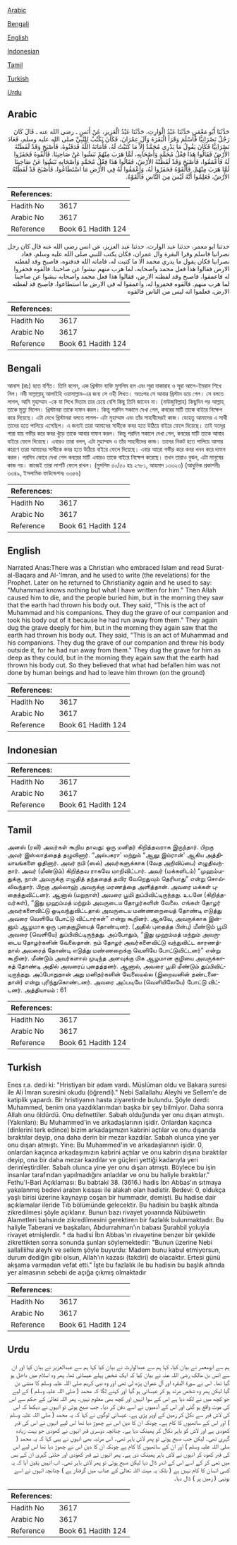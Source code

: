[Arabic](#arabic)

[Bengali](#bengali)

[English](#english)

[Indonesian](#indonesian)

[Tamil](#tamil)

[Turkish](#turkish)

[Urdu](#urdu)

## Arabic


<div dir="rtl" lang="ar" style={{fontSize:'larger',backgroundColor:'#f8f9fa',padding:20}}>
حَدَّثَنَا أَبُو مَعْمَرٍ، حَدَّثَنَا عَبْدُ الْوَارِثِ، حَدَّثَنَا عَبْدُ الْعَزِيزِ، عَنْ أَنَسٍ ـ رضى الله عنه ـ قَالَ كَانَ رَجُلٌ نَصْرَانِيًّا فَأَسْلَمَ وَقَرَأَ الْبَقَرَةَ وَآلَ عِمْرَانَ، فَكَانَ يَكْتُبُ لِلنَّبِيِّ صلى الله عليه وسلم، فَعَادَ نَصْرَانِيًّا فَكَانَ يَقُولُ مَا يَدْرِي مُحَمَّدٌ إِلاَّ مَا كَتَبْتُ لَهُ، فَأَمَاتَهُ اللَّهُ فَدَفَنُوهُ، فَأَصْبَحَ وَقَدْ لَفَظَتْهُ الأَرْضُ فَقَالُوا هَذَا فِعْلُ مُحَمَّدٍ وَأَصْحَابِهِ، لَمَّا هَرَبَ مِنْهُمْ نَبَشُوا عَنْ صَاحِبِنَا‏.‏ فَأَلْقُوهُ فَحَفَرُوا لَهُ فَأَعْمَقُوا، فَأَصْبَحَ وَقَدْ لَفَظَتْهُ الأَرْضُ، فَقَالُوا هَذَا فِعْلُ مُحَمَّدٍ وَأَصْحَابِهِ نَبَشُوا عَنْ صَاحِبِنَا لَمَّا هَرَبَ مِنْهُمْ‏.‏ فَأَلْقَوْهُ فَحَفَرُوا لَهُ، وَأَعْمَقُوا لَهُ فِي الأَرْضِ مَا اسْتَطَاعُوا، فَأَصْبَحَ قَدْ لَفَظَتْهُ الأَرْضُ، فَعَلِمُوا أَنَّهُ لَيْسَ مِنَ النَّاسِ فَأَلْقَوْهُ‏.‏
</div>
<div style={{backgroundColor:'#f8f9fa',padding:20, marginBottom: 10}}><table> <thead> <tr> <th>References:</th> <th></th> </tr> </thead> <tbody><tr><td>Hadith No</td><td>3617</td></tr><tr><td>Arabic No</td><td>3617</td></tr><tr><td>Reference</td><td>Book 61 Hadith 124</td></tr></tbody></table></div>


<div dir="rtl" lang="ar" style={{fontSize:'larger',backgroundColor:'#f8f9fa',padding:20}}>
حدثنا ابو معمر، حدثنا عبد الوارث، حدثنا عبد العزيز، عن انس رضى الله عنه قال كان رجل نصرانيا فاسلم وقرا البقرة وال عمران، فكان يكتب للنبي صلى الله عليه وسلم، فعاد نصرانيا فكان يقول ما يدري محمد الا ما كتبت له، فاماته الله فدفنوه، فاصبح وقد لفظته الارض فقالوا هذا فعل محمد واصحابه، لما هرب منهم نبشوا عن صاحبنا. فالقوه فحفروا له فاعمقوا، فاصبح وقد لفظته الارض، فقالوا هذا فعل محمد واصحابه نبشوا عن صاحبنا لما هرب منهم. فالقوه فحفروا له، واعمقوا له في الارض ما استطاعوا، فاصبح قد لفظته الارض، فعلموا انه ليس من الناس فالقوه
</div>
<div style={{backgroundColor:'#f8f9fa',padding:20, marginBottom: 10}}><table> <thead> <tr> <th>References:</th> <th></th> </tr> </thead> <tbody><tr><td>Hadith No</td><td>3617</td></tr><tr><td>Arabic No</td><td>3617</td></tr><tr><td>Reference</td><td>Book 61 Hadith 124</td></tr></tbody></table></div>

## Bengali


<div dir="ltr" lang="bn" style={{fontSize:'larger',backgroundColor:'#f8f9fa',padding:20}}>
আনাস (রাঃ) হতে বর্ণিত। তিনি বলেন, এক খ্রিস্টান ব্যক্তি মুসলিম হল এবং সূরা বাকারাহ ও সূরা আলে-ইমরান শিখে নিল। নবী সাল্লাল্লাহু আলাইহি ওয়াসাল্লাম-এর জন্য সে ওহী লিখত। অতঃপর সে আবার খ্রিস্টান হয়ে গেল। সে বলতে লাগল, আমি মুহাম্মাদ -কে যা লিখে দিতাম তার চেয়ে বেশি কিছু তিনি জানেন না। (নাউজুবিল্লাহ) কিছুদিন পর আল্লাহ্ তাকে মৃত্যু দিলেন। খ্রিস্টানরা তাকে দাফন করল। কিন্তু পরদিন সকালে দেখা গেল, কবরের মাটি তাকে বাইরে নিক্ষেপ করে দিয়েছে। এটা দেখে খ্রিস্টানরা বলতে লাগল- এটা মুহাম্মাদ এবং তাঁর সাহাবীদেরই কাজ। যেহেতু আমাদের এ সাথী তাদের হতে পালিয়ে এসেছিল। এ জন্যই তারা আমাদের সাথীকে কবর হতে উঠিয়ে বাইরে ফেলে দিয়েছে। তাই যতদূর পারা যায় গভীর করে কবর খুঁড়ে তাকে আবার দাফন করল। কিন্তু পরদিন সকালে দেখা গেল, কবরের মাটি তাকে আবার বাইরে ফেলে দিয়েছে। এবারও তারা বলল, এটা মুহাম্মাদ ও তাঁর সাহাবীদের কান্ড। তাদের নিকট হতে পালিয়ে আসার কারণে তারা আমাদের সাথীকে কবর হতে উঠিয়ে বাইরে ফেলে দিয়েছে। এবার আরো গভীর করে কবর খনন করে দাফন করল। পরদিন ভোরে দেখা গেল কবরের মাটি এবারও তাকে বাইরে নিক্ষেপ করেছে। তখন তারাও বুঝল, এটা মানুষের কাজ নয়। কাজেই তারা লাশটি ফেলে রাখল। (মুসলিম ৫০/৫০ হাঃ ২৭৮১, আহমাদ ১৩৩২৩) (আধুনিক প্রকাশনীঃ ৩৩৪৯, ইসলামিক ফাউন্ডেশনঃ ৩৩৫৬)
</div>
<div style={{backgroundColor:'#f8f9fa',padding:20, marginBottom: 10}}><table> <thead> <tr> <th>References:</th> <th></th> </tr> </thead> <tbody><tr><td>Hadith No</td><td>3617</td></tr><tr><td>Arabic No</td><td>3617</td></tr><tr><td>Reference</td><td>Book 61 Hadith 124</td></tr></tbody></table></div>

## English


<div dir="ltr" lang="en" style={{fontSize:'larger',backgroundColor:'#f8f9fa',padding:20}}>
Narrated Anas:There was a Christian who embraced Islam and read Surat-al-Baqara and Al-'Imran, and he used to write (the revelations) for the Prophet. Later on he returned to Christianity again and he used to say: "Muhammad knows nothing but what I have written for him." Then Allah caused him to die, and the people buried him, but in the morning they saw that the earth had thrown his body out. They said, "This is the act of Muhammad and his companions. They dug the grave of our companion and took his body out of it because he had run away from them." They again dug the grave deeply for him, but in the morning they again saw that the earth had thrown his body out. They said, "This is an act of Muhammad and his companions. They dug the grave of our companion and threw his body outside it, for he had run away from them." They dug the grave for him as deep as they could, but in the morning they again saw that the earth had thrown his body out. So they believed that what had befallen him was not done by human beings and had to leave him thrown (on the ground)
</div>
<div style={{backgroundColor:'#f8f9fa',padding:20, marginBottom: 10}}><table> <thead> <tr> <th>References:</th> <th></th> </tr> </thead> <tbody><tr><td>Hadith No</td><td>3617</td></tr><tr><td>Arabic No</td><td>3617</td></tr><tr><td>Reference</td><td>Book 61 Hadith 124</td></tr></tbody></table></div>

## Indonesian


<div dir="ltr" lang="id" style={{fontSize:'larger',backgroundColor:'#f8f9fa',padding:20}}>

</div>
<div style={{backgroundColor:'#f8f9fa',padding:20, marginBottom: 10}}><table> <thead> <tr> <th>References:</th> <th></th> </tr> </thead> <tbody><tr><td>Hadith No</td><td>3617</td></tr><tr><td>Arabic No</td><td>3617</td></tr><tr><td>Reference</td><td>Book 61 Hadith 124</td></tr></tbody></table></div>

## Tamil


<div dir="ltr" lang="ta" style={{fontSize:'larger',backgroundColor:'#f8f9fa',padding:20}}>
அனஸ் (ரலி) அவர்கள் கூறிய தாவது: ஒரு மனிதர் கிறித்தவராக இருந்தார். பிறகு அவர் இஸ்லாத்தைத் தழுவினார். “அல்பகரா' மற்றும் “ஆலு இம்ரான்' ஆகிய அத்தியாயங்களை ஓதினார். அவர் நபி (ஸல்) அவர்களுக்காக (வேத அறிவிப்பை) எழுதிவந்தார். அவர் (மீண்டும்) கிறித்தவ ராகவே மாறிவிட்டார். அவர் (மக்களிடம்) “முஹம்மதுக்கு, நான் அவருக்கு எழுதித் தந்ததைத் தவிர வேறெதுவும் தெரியாது” என்று சொல்லிவந்தார். பிறகு அல்லாஹ் அவருக்கு மரணத்தை அளித்தான். அவரை மக்கள் புதைத்துவிட்டனர். ஆனால் (மறுநாள்) அவரை பூமி துப்பிவிட்டிருந்தது. உடனே (கிறித்தவர்கள்), “இது முஹம்மத் மற்றும் அவருடைய தோழர்களின் வேலை. எங்கள் தோழர் அவர்களைவிட்டு ஓடிவந்துவிட்டதால் அவருடைய மண்ணறையைத் தோண்டி எடுத்து அவரை வெளியே போட்டு விட்டார்கள்” என்று கூறினர். ஆகவே, அவருக்காக இன்னும் ஆழமாக ஒரு புதைகுழியைத் தோண்டினர். (அதில் புதைத்த பின்பு) மீண்டும் பூமி அவரை (வெளியே) துப்பிவிட்டிருந்தது. அப்போதும், “இது முஹம்மத் மற்றும் அவருடைய தோழர்களின் வேலைதான். நம் தோழர் அவர்களைவிட்டு வந்துவிட்ட காரணத்தால் அவரைத் தோண்டி எடுத்து மண்ணறைக்கு வெளியே போட்டுவிட்டனர்” என்று கூறினர். மீண்டும் அவர்களால் முடிந்த அளவுக்கு மிக ஆழமான குழியை அவருக்காகத் தோண்டி அதில் அவரைப் புதைத்தனர். ஆனால், அவரை பூமி மீண்டும் துப்பிவிட்டிருந்தது. அப்போதுதான் அது மனிதர்களின் வேலையல்ல (இறைவனின் தண்டனைதான்) என்று புரிந்துகொண்டனர். அவரை அப்படியே (வெளியிலேயே) போட்டு விட்டனர். அத்தியாயம் : 61
</div>
<div style={{backgroundColor:'#f8f9fa',padding:20, marginBottom: 10}}><table> <thead> <tr> <th>References:</th> <th></th> </tr> </thead> <tbody><tr><td>Hadith No</td><td>3617</td></tr><tr><td>Arabic No</td><td>3617</td></tr><tr><td>Reference</td><td>Book 61 Hadith 124</td></tr></tbody></table></div>

## Turkish


<div dir="ltr" lang="tr" style={{fontSize:'larger',backgroundColor:'#f8f9fa',padding:20}}>
Enes r.a. dedi ki: "Hristiyan bir adam vardı. Müslüman oldu ve Bakara suresi ile Ali İmran suresini okudu (öğrendi)." Nebi Sallallahu Aleyhi ve Sellem'e de katiplik yapardı. Bir hristiyanın hasta ziyaretinde bulundu. Şöyle derdi: Muhammed, benim ona yazdıklarımdan başka bir şey bilmiyor. Daha sonra Allah onu öldürdü. Onu defnettiler. Sabah olduğunda yer onu dışarı atmıştı. (Yakınları): Bu Muhammed'in ve arkadaşlarının işidir. Onlardan kaçınca (dinlerini terk edince) bizim arkadaşımızın kabrini açtılar ve onu dışarıda bıraktılar deyip, ona daha derin bir mezar kazdılar. Sabah olunca yine yer onu dışarı atmıştı. Yine: Bu Muhammed'in ve arkadaşlarının işidir. 0, onlardan kaçınca arkadaşımızın kabrini açtılar ve onu kabrin dışına bıraktılar deyip, ona bir daha mezar kazdılar ve güçleri yettiği kadarıyla yeri derinleştirdiler. Sabah olunca yine yer onu dışarı atmıştı. Böylece bu işin insanlar tarafından yapılmadığını anladılar ve onu bu haliyle bıraktılar." Fethu'l-Bari Açıklaması: Bu babtaki 38. (3616.) hadis İbn Abbas'ın sıtmaya yakalanmış bedevi arabın kıssası ile alakah olan hadistir. Bedevi: 0, oldukça yaşlı birisi üzerine kaynayıp coşan bir hummadır, demişti. Bu hadise dair açıklamalar ileride Tıb bölümünde gelecektir. Bu hadisin bu başlık altında zikredilmesi şöyle açıklanır. Bunun bazı rivayet yoııarında Nübüwetin Alametleri bahsinde zikredilmesini gerektiren bir fazlalık bulunmaktadır. Bu haliyle Taberani ve başkaları, Abdurrahman'ın babası Şurahbil yoluyla rivayet etmişlerdir. ° da hadisi İbn Abbas'ın rivayetine benzer bir şekilde zikrettikten sonra sonunda şunları söylemektedir: "Bunun üzerine Nebi sallalliihu aleyhi ve sellem şöyle buyurdu: Madem bunu kabul etmiyorsun, durum dediğin gibi olsun, Allah'ın kazası (takdiri) de olacaktır. Ertesi günü akşama varmadan vefat etti." İşte bu fazlalık ile bu hadisin bu başlık altında yer almasının sebebi de açığa çıkmış olmaktadır
</div>
<div style={{backgroundColor:'#f8f9fa',padding:20, marginBottom: 10}}><table> <thead> <tr> <th>References:</th> <th></th> </tr> </thead> <tbody><tr><td>Hadith No</td><td>3617</td></tr><tr><td>Arabic No</td><td>3617</td></tr><tr><td>Reference</td><td>Book 61 Hadith 124</td></tr></tbody></table></div>

## Urdu


<div dir="rtl" lang="ur" style={{fontSize:'larger',backgroundColor:'#f8f9fa',padding:20}}>
ہم سے ابومعمر نے بیان کیا، کہا ہم سے عبدالوارث نے بیان کیا کہا ہم سے عبدالعزیز نے بیان کیا اور ان سے انس بن مالک رضی اللہ عنہ نے بیان کیا کہ ایک شخص پہلے عیسائی تھا۔ پھر وہ اسلام میں داخل ہو گیا تھا۔ اس نے سورۃ البقرہ اور آل عمران پڑھ لی تھی اور وہ نبی کریم صلی اللہ علیہ وسلم کا منشی بن گیا لیکن پھر وہ شخص مرتد ہو کر عیسائی ہو گیا اور کہنے لگا کہ محمد ( صلی اللہ علیہ وسلم ) کے لیے جو کچھ میں نے لکھ دیا ہے اس کے سوا انہیں اور کچھ بھی معلوم نہیں۔ پھر اللہ تعالیٰ کے حکم سے اس کی موت واقع ہو گئی اور اس کے آدمیوں نے اسے دفن کر دیا۔ جب صبح ہوئی تو انہوں نے دیکھا کہ اس کی لاش قبر سے نکل کر زمین کے اوپر پڑی ہے۔ عیسائی لوگوں نے کہا کہ یہ محمد ( صلی اللہ علیہ وسلم ) اور اس کے ساتھیوں کا کام ہے۔ چونکہ ان کا دین اس نے چھوڑ دیا تھا اس لیے انہوں نے اس کی قبر کھودی ہے اور لاش کو باہر نکال کر پھینک دیا ہے۔ چنانچہ دوسری قبر انہوں نے کھودی جو بہت زیادہ گہری تھی۔ لیکن جب صبح ہوئی تو پھر لاش باہر تھی۔ اس مرتبہ بھی انہوں نے یہی کہا کہ یہ محمد ( صلی اللہ علیہ وسلم ) اور ان کے ساتھیوں کا کام ہے چونکہ ان کا دین اس نے چھوڑ دیا تھا اس لیے اس کی قبر کھود کر انہوں نے لاش باہر پھینک دی ہے۔ پھر انہوں نے قبر کھودی اور جتنی گہری ان کے بس میں تھی کر کے اسے اس کے اندر ڈال دیا لیکن صبح ہوئی تو پھر لاش باہر تھی۔ اب انہیں یقین آیا کہ یہ کسی انسان کا کام نہیں ہے ( بلکہ یہ میت اللہ تعالیٰ کے عذاب میں گرفتار ہے ) چنانچہ انہوں نے اسے یونہی ( زمین پر ) ڈال دیا۔
</div>
<div style={{backgroundColor:'#f8f9fa',padding:20, marginBottom: 10}}><table> <thead> <tr> <th>References:</th> <th></th> </tr> </thead> <tbody><tr><td>Hadith No</td><td>3617</td></tr><tr><td>Arabic No</td><td>3617</td></tr><tr><td>Reference</td><td>Book 61 Hadith 124</td></tr></tbody></table></div>
